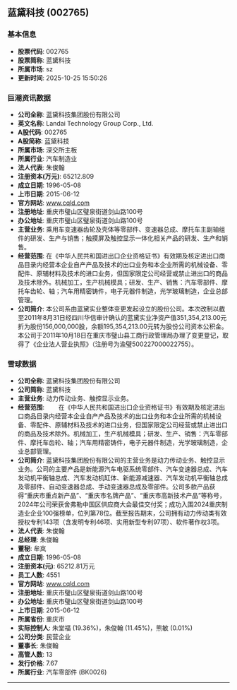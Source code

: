 ## 蓝黛科技 (002765)

### 基本信息

- **股票代码**: 002765
- **股票简称**: 蓝黛科技
- **所属市场**: sz
- **更新时间**: 2025-10-25 15:50:26

### 巨潮资讯数据

- **公司全称**: 蓝黛科技集团股份有限公司
- **英文名称**: Landai Technology Group Corp., Ltd.
- **A股代码**: 002765
- **A股简称**: 蓝黛科技
- **所属市场**: 深交所主板
- **所属行业**: 汽车制造业
- **法人代表**: 朱俊翰
- **注册资本(万元)**: 65212.809
- **成立日期**: 1996-05-08
- **上市日期**: 2015-06-12
- **官方网站**: www.cqld.com
- **注册地址**: 重庆市璧山区璧泉街道剑山路100号
- **办公地址**: 重庆市璧山区璧泉街道剑山路100号
- **主营业务**: 乘用车变速器齿轮及壳体等零部件、变速器总成、摩托车主副轴组件的研发、生产与销售；触摸屏及触控显示一体化相关产品的研发、生产和销售。
- **经营范围**: 在《中华人民共和国进出口企业资格证书》有效期及核定进出口商品目录内经营本企业自产产品及技术的出口业务和本企业所需的机械设备、零配件、原辅材料及技术的进口业务，但国家限定公司经营或禁止进出口的商品及技术除外。机械加工，生产机械模具；研发、生产、销售：汽车零部件、摩托车齿轮、轴；汽车用精密铸件，电子元器件制造，光学玻璃制造，企业总部管理。
- **公司简介**: 本公司系由蓝黛实业整体变更发起设立的股份公司。本次改制以截至2011年8月31日经四川华信审计确认的蓝黛实业净资产值351,354,213.00元折为股份156,000,000股，余额195,354,213.00元转为股份公司资本公积金。本公司于2011年10月18日在重庆市璧山县工商行政管理局办理了变更登记，取得了《企业法人营业执照》（注册号为渝璧500227000022755）。

### 雪球数据

- **公司全称**: 蓝黛科技集团股份有限公司
- **公司简称**: 蓝黛科技
- **主营业务**: 动力传动业务、触控显示业务。
- **经营范围**: 　　在《中华人民共和国进出口企业资格证书》有效期及核定进出口商品目录内经营本企业自产产品及技术的出口业务和本企业所需的机械设备、零配件、原辅材料及技术的进口业务，但国家限定公司经营或禁止进出口的商品及技术除外。机械加工，生产机械模具；研发、生产、销售：汽车零部件、摩托车齿轮、轴；汽车用精密铸件，电子元器件制造，光学玻璃制造，企业总部管理。
- **公司简介**: 蓝黛科技集团股份有限公司的主营业务是动力传动业务、触控显示业务。公司的主要产品是新能源汽车电驱系统零部件、汽车变速器总成、汽车发动机平衡轴总成、汽车发动机缸体、新能源减速器、汽车发动机平衡轴总成及零部件、自动变速器总成、手动变速器总成及零部件。公司多款产品获得“重庆市重点新产品”、“重庆市名牌产品”、“重庆市高新技术产品”等称号，2024年公司荣获舍弗勒中国区供应商大会最佳交付奖；成功入围2024重庆制造业企业100强榜单，位列第78位。截至报告期末，公司拥有动力传动类有效授权专利143项（含发明专利46项、实用新型专利97项）、软件著作权3项。
- **法人代表**: 朱俊翰
- **总经理**: 朱俊翰
- **董秘**: 牟岚
- **成立日期**: 1996-05-08
- **注册资本(元)**: 65212.81万元
- **员工人数**: 4551
- **官方网站**: www.cqld.com
- **注册地址**: 重庆市璧山区璧泉街道剑山路100号
- **办公地址**: 重庆市璧山区璧泉街道剑山路100号
- **上市日期**: 2015-06-12
- **所属省份**: 重庆市
- **实际控制人**: 朱堂福 (19.36%)，朱俊翰 (11.45%)，熊敏 (0.01%)
- **公司分类**: 民营企业
- **董事长**: 朱俊翰
- **高管人数**: 13
- **发行价格**: 7.67
- **所属行业**: 汽车零部件 (BK0026)

---